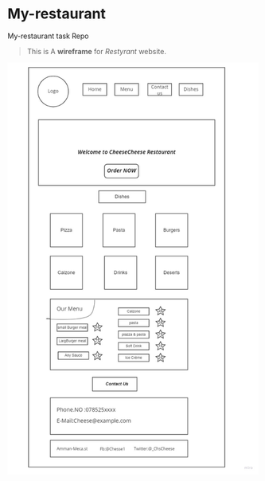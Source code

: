# My-restaurant

My-restaurant task Repo

>This is A **wireframe** for *Restyrant* website.


![image](CheeseResturant.jpg)
